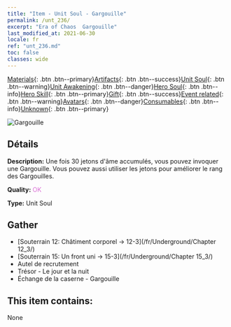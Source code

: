 ```yaml
---
title: "Item - Unit Soul - Gargouille"
permalink: /unt_236/
excerpt: "Era of Chaos  Gargouille"
last_modified_at: 2021-06-30
locale: fr
ref: "unt_236.md"
toc: false
classes: wide
---
```

 [Materials](/ItemsFR/){: .btn .btn--primary}[Artifacts](/ItemsFR/Artifacts/){: .btn .btn--success}[Unit Soul](/ItemsFR/UnitSoul/){: .btn .btn--warning}[Unit Awakening](/ItemsFR/UnitAwakening/){: .btn .btn--danger}[Hero Soul](/ItemsFR/HeroSoul/){: .btn .btn--info}[Hero Skill](/ItemsFR/HeroSkill/){: .btn .btn--primary}[Gift](/ItemsFR/Gift/){: .btn .btn--success}[Event related](/ItemsFR/Events/){: .btn .btn--warning}[Avatars](/ItemsFR/Avatars/){: .btn .btn--danger}[Consumables](/ItemsFR/Consumables/){: .btn .btn--info}[Unknown](/ItemsFR/Unknown/){: .btn .btn--primary}

 ![Gargouille](/images/u/ti_shixianggui.jpg)

## Détails
 **Description:** Une fois 30 jetons d'âme accumulés, vous pouvez invoquer une Gargouille. Vous pouvez aussi utiliser les jetons pour améliorer le rang des Gargouilles.

 **Quality:** <span style="color: #DA70D6">OK</span>

 **Type:** Unit Soul

## Gather

*    [Souterrain 12: Châtiment corporel -> 12-3](/fr/Underground/Chapter 12_3/) 
*    [Souterrain 15: Un front uni -> 15-3](/fr/Underground/Chapter 15_3/) 
*    Autel de recrutement 
*    Trésor - Le jour et la nuit 
*    Échange de la caserne - Gargouille 

## This item contains:

  None

